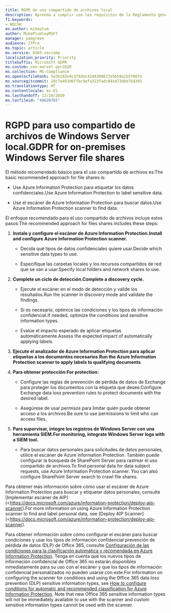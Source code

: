 ```yaml
---
title: RGPD de uso compartido de archivos local
description: Aprenda a cumplir con los requisitos de la Reglamento general de protección de datos (GDPR) en los archivos compartidos de Windows Server.
f1.keywords:
- NOCSH
ms.author: mikeplum
author: MikePlumleyMSFT
manager: pamgreen
audience: ITPro
ms.topic: article
ms.service: O365-seccomp
localization_priority: Priority
titleSuffix: Microsoft GDPR
ms.custom: seo-marvel-apr2020
ms.collection: MS-Compliance
ms.openlocfilehash: 5a3b192e4c374dac4248300627e5659a1b5f66fd
ms.sourcegitcommit: 18c7e403d6ffbc9afa323fadc04c673dbb7bd391
ms.translationtype: HT
ms.contentlocale: es-ES
ms.lasthandoff: 12/10/2020
ms.locfileid: "49620765"
---
```

# <a name="gdpr-for-on-premises-windows-server-file-shares"></a><span data-ttu-id="c75a8-103">RGPD para uso compartido de archivos de Windows Server local.</span><span class="sxs-lookup"><span data-stu-id="c75a8-103">GDPR for on-premises Windows Server file shares</span></span>

<span data-ttu-id="c75a8-104">El método recomendado básico para el uso compartido de archivos es:</span><span class="sxs-lookup"><span data-stu-id="c75a8-104">The basic recommended approach for file shares is:</span></span>

-   <span data-ttu-id="c75a8-105">Use Azure Information Protection para etiquetar los datos confidenciales.</span><span class="sxs-lookup"><span data-stu-id="c75a8-105">Use Azure Information Protection to label sensitive data.</span></span>

-   <span data-ttu-id="c75a8-106">Use el escáner de Azure Information Protection para buscar datos.</span><span class="sxs-lookup"><span data-stu-id="c75a8-106">Use Azure Information Protection scanner to find data.</span></span>

<span data-ttu-id="c75a8-107">El enfoque recomendado para el uso compartido de archivos incluye estos pasos:</span><span class="sxs-lookup"><span data-stu-id="c75a8-107">The recommended approach for files shares includes these steps:</span></span>

1.  <span data-ttu-id="c75a8-108">**Instale y configure el escáner de Azure Information Protection.**</span><span class="sxs-lookup"><span data-stu-id="c75a8-108">**Install and configure Azure Information Protection scanner.**</span></span>

    -   <span data-ttu-id="c75a8-109">Decida qué tipos de datos confidenciales quiere usar.</span><span class="sxs-lookup"><span data-stu-id="c75a8-109">Decide which sensitive data types to use.</span></span>

    -   <span data-ttu-id="c75a8-110">Especifique las carpetas locales y los recursos compartidos de red que se van a usar.</span><span class="sxs-lookup"><span data-stu-id="c75a8-110">Specify local folders and network shares to use.</span></span>

2.  <span data-ttu-id="c75a8-111">**Complete un ciclo de detección.**</span><span class="sxs-lookup"><span data-stu-id="c75a8-111">**Complete a discovery cycle.**</span></span>

    -   <span data-ttu-id="c75a8-112">Ejecute el escáner en el modo de detección y valide los resultados.</span><span class="sxs-lookup"><span data-stu-id="c75a8-112">Run the scanner in discovery mode and validate the findings.</span></span>

    -   <span data-ttu-id="c75a8-113">Si es necesario, optimice las condiciones y los tipos de información confidencial.</span><span class="sxs-lookup"><span data-stu-id="c75a8-113">If needed, optimize the conditions and sensitive information types.</span></span>

    -   <span data-ttu-id="c75a8-114">Evalúe el impacto esperado de aplicar etiquetas automáticamente.</span><span class="sxs-lookup"><span data-stu-id="c75a8-114">Assess the expected impact of automatically applying labels.</span></span>

3.  <span data-ttu-id="c75a8-115">**Ejecute el analizador de Azure Information Protection para aplicar etiquetas a los documentos necesarios**.</span><span class="sxs-lookup"><span data-stu-id="c75a8-115">**Run the Azure Information Protection scanner to apply labels to qualifying documents**.</span></span>

4.  <span data-ttu-id="c75a8-116">**Para obtener protección:**</span><span class="sxs-lookup"><span data-stu-id="c75a8-116">**For protection:**</span></span>

    -   <span data-ttu-id="c75a8-117">Configure las reglas de prevención de pérdida de datos de Exchange para proteger los documentos con la etiqueta que desee.</span><span class="sxs-lookup"><span data-stu-id="c75a8-117">Configure Exchange data loss prevention rules to protect documents with the desired label.</span></span>

    -   <span data-ttu-id="c75a8-118">Asegúrese de usar permisos para limitar quién puede obtener acceso a los archivos.</span><span class="sxs-lookup"><span data-stu-id="c75a8-118">Be sure to use permissions to limit who can access files.</span></span>

5.  <span data-ttu-id="c75a8-119">**Para supervisar, integre los registros de Windows Server con una herramienta SIEM.**</span><span class="sxs-lookup"><span data-stu-id="c75a8-119">**For monitoring, integrate Windows Server logs with a SIEM tool.**</span></span>

    -   <span data-ttu-id="c75a8-p101">Para buscar datos personales para solicitudes de datos personales, utilice el escáner de Azure Information Protection. También puede configurar la búsqueda de SharePoint Server para rastrear el uso compartido de archivos.</span><span class="sxs-lookup"><span data-stu-id="c75a8-p101">To find personal data for data subject requests, use Azure Information Protection scanner. You can also configure SharePoint Server search to crawl file shares.</span></span>

<span data-ttu-id="c75a8-122">Para obtener más información sobre cómo usar el escáner de Azure Information Protection para buscar y etiquetar datos personales, consulte [Implementar escáner de AIP](<https://docs.microsoft.com/azure/information-protection/deploy-aip-scanner).</span><span class="sxs-lookup"><span data-stu-id="c75a8-122">For more information on using Azure Information Protection scanner to find and label personal data, see [Deploy AIP Scanner](<https://docs.microsoft.com/azure/information-protection/deploy-aip-scanner).</span></span>

<span data-ttu-id="c75a8-p102">Para obtener información sobre cómo configurar el escáner para buscar condiciones y usar los tipos de información confidencial prevención de pérdida de datos (DLP) de Office 365, consulte [Configuración de las condiciones para la clasificación automática y recomendada en Azure Information Protection](https://docs.microsoft.com/information-protection/deploy-use/configure-policy-classification). Tenga en cuenta que los nuevos tipos de información confidencial de Office 365 no estarán disponibles inmediatamente para su uso con el escáner y que los tipos de información confidencial personalizados no pueden usarse con este.</span><span class="sxs-lookup"><span data-stu-id="c75a8-p102">For information on configuring the scanner for conditions and using the Office 365 data loss prevention (DLP) sensitive information types, see [How to configure conditions for automatic and recommended classification for Azure Information Protection](https://docs.microsoft.com/information-protection/deploy-use/configure-policy-classification). Note that new Office 365 sensitive information types will not be immediately available to use with the scanner and custom sensitive information types cannot be used with the scanner.</span></span>

